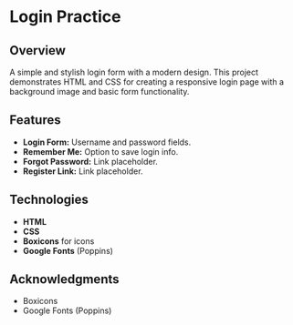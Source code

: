 # Login Practice

## Overview

A simple and stylish login form with a modern design. This project demonstrates HTML and CSS for creating a responsive login page with a background image and basic form functionality.

## Features

- **Login Form:** Username and password fields.
- **Remember Me:** Option to save login info.
- **Forgot Password:** Link placeholder.
- **Register Link:** Link placeholder.

## Technologies

- **HTML**
- **CSS**
- **Boxicons** for icons
- **Google Fonts** (Poppins)

## Acknowledgments

- Boxicons
- Google Fonts (Poppins)

